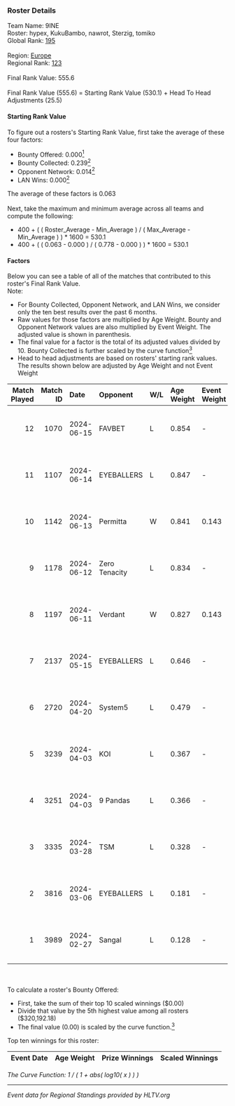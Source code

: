 ### Roster Details<br />
Team Name: 9INE<br />
Roster: hypex, KukuBambo, nawrot, Sterzig, tomiko<br />
Global Rank: [195](../standings_global.md)<br />
<br />
Region: [Europe]( ../standings_europe.md)<br />
Regional Rank: [123]( ../standings_europe.md)<br />
<br />
Final Rank Value:  555.6<br />
<br />
Final Rank Value (555.6) = Starting Rank Value (530.1) + Head To Head Adjustments (25.5)<br />

#### Starting Rank Value<br />
To figure out a rosters's Starting Rank Value, first take the average of these four factors:<br />
- Bounty Offered: 0.000[<sup>1</sup>](#table2)
- Bounty Collected: 0.239[<sup>2</sup>](#table1)
- Opponent Network: 0.014[<sup>2</sup>](#table1)
- LAN Wins: 0.000[<sup>2</sup>](#table1)

The average of these factors is 0.063<br />
<br />
Next, take the maximum and minimum average across all teams and compute the following:<br />
- 400 + ( ( Roster_Average - Min_Average ) / ( Max_Average - Min_Average ) ) * 1600 = 530.1
- 400 + ( ( 0.063 - 0.000 ) / ( 0.778 - 0.000 ) ) * 1600 = 530.1


#### Factors<br />
Below you can see a table of all of the matches that contributed to this roster's Final Rank Value.<br />
Note:<br />

- For Bounty Collected, Opponent Network, and LAN Wins, we consider only the ten best results over the past 6 months.
- Raw values for those factors are multiplied by Age Weight. Bounty and Opponent Network values are also multiplied by Event Weight. The adjusted value is shown in parenthesis.
- The final value for a factor is the total of its adjusted values divided by 10. Bounty Collected is further scaled by the curve function[<sup>3</sup>](#curveFunction)
- Head to head adjustments are based on rosters' starting rank values. The results shown below are adjusted by Age Weight and not Event Weight
<span id="table1"></span><br />


| Match Played | Match ID | Date       | Opponent      | W/L | Age Weight | Event Weight | Bounty Collected | Opponent Network | LAN Wins  | H2H Adj. | Roster                                    |
| -: | -: | :- | :- | :- | :- | :- | :- | :- | :- | -: | :- |
|           12 |     1070 | 2024-06-15 | FAVBET        | L   | 0.854      | -            | -                | -                | -         |    -4.59 | hypex, KukuBambo, nawrot, Sterzig, tomiko |
|           11 |     1107 | 2024-06-14 | EYEBALLERS    | L   | 0.847      | -            | -                | -                | -         |    -3.63 | hypex, KukuBambo, nawrot, Sterzig, tomiko |
|           10 |     1142 | 2024-06-13 | Permitta      | W   | 0.841      | 0.143        | 0.039 (0.005)    | 0.919 (0.110)    | 0 (0.000) |    23.82 | hypex, KukuBambo, nawrot, Sterzig, tomiko |
|            9 |     1178 | 2024-06-12 | Zero Tenacity | L   | 0.834      | -            | -                | -                | -         |    -1.10 | hypex, KukuBambo, nawrot, Sterzig, tomiko |
|            8 |     1197 | 2024-06-11 | Verdant       | W   | 0.827      | 0.143        | 0.015 (0.002)    | 0.287 (0.034)    | 0 (0.000) |    23.18 | hypex, KukuBambo, nawrot, Sterzig, tomiko |
|            7 |     2137 | 2024-05-15 | EYEBALLERS    | L   | 0.646      | -            | -                | -                | -         |    -2.36 | hypex, KukuBambo, Sterzig, tomiko, zEden  |
|            6 |     2720 | 2024-04-20 | System5       | L   | 0.479      | -            | -                | -                | -         |    -4.64 | hypex, KukuBambo, Sterzig, tomiko, zEden  |
|            5 |     3239 | 2024-04-03 | KOI           | L   | 0.367      | -            | -                | -                | -         |    -0.52 | hypex, KukuBambo, Sterzig, tomiko, zEden  |
|            4 |     3251 | 2024-04-03 | 9 Pandas      | L   | 0.366      | -            | -                | -                | -         |    -0.75 | hypex, KukuBambo, Sterzig, tomiko, zEden  |
|            3 |     3335 | 2024-03-28 | TSM           | L   | 0.328      | -            | -                | -                | -         |    -3.16 | KEi, KukuBambo, mynio, nawrot, tomiko     |
|            2 |     3816 | 2024-03-06 | EYEBALLERS    | L   | 0.181      | -            | -                | -                | -         |    -0.63 | KEi, KukuBambo, mynio, nawrot, tomiko     |
|            1 |     3989 | 2024-02-27 | Sangal        | L   | 0.128      | -            | -                | -                | -         |    -0.11 | KEi, KukuBambo, mynio, nawrot, tomiko     |

<br />
<span id="table2"></span><br />
To calculate a roster's Bounty Offered:<br />

- First, take the sum of their top 10 scaled winnings ($0.00)
- Divide that value by the 5th highest value among all rosters ($320,192.18)
- The final value (0.00) is scaled by the curve function.[<sup>3</sup>](#curveFunction)

Top ten winnings for this roster:<br />

| Event Date | Age Weight | Prize Winnings | Scaled Winnings |
| :- | -: | :- | :- |


<span id="curveFunction"></span>_The Curve Function: 1 / ( 1 + abs( log10( x ) ) )_<br />

---
_Event data for Regional Standings provided by HLTV.org_<br />
